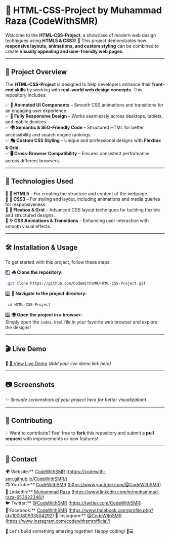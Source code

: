 # 🎨 HTML-CSS-Project by Muhammad Raza (CodeWithSMR)

Welcome to the **HTML-CSS-Project**, a showcase of modern web design techniques using **HTML5 & CSS3**! 🚀 This project demonstrates how **responsive layouts, animations, and custom styling** can be combined to create **visually appealing and user-friendly web pages**.

---

## 📌 Project Overview

The **HTML-CSS-Project** is designed to help developers enhance their **front-end skills** by working with **real-world web design concepts**. This repository includes:

✅ **🎨 Animated UI Components** – Smooth CSS animations and transitions for an engaging user experience.  
✅ **📱 Fully Responsive Design** – Works seamlessly across desktops, tablets, and mobile devices.  
✅ **🌍 Semantic & SEO-Friendly Code** – Structured HTML for better accessibility and search engine rankings.  
✅ **🎭 Custom CSS Styling** – Unique and professional designs with **Flexbox & Grid**.  
✅ **🖥️ Cross-Browser Compatibility** – Ensures consistent performance across different browsers.  

---

## 🚀 Technologies Used

🔹 **📝 HTML5** – For creating the structure and content of the webpage.  
🔹 **🎨 CSS3** – For styling and layout, including animations and media queries for responsiveness.  
🔹 **📐 Flexbox & Grid** – Advanced CSS layout techniques for building flexible and structured designs.  
🔹 **✨ CSS Animations & Transitions** – Enhancing user interaction with smooth visual effects.  

---

## 🛠 Installation & Usage

To get started with this project, follow these steps:

1️⃣ **📥 Clone the repository:**
```bash
 git clone https://github.com/CodeWithSMR/HTML-CSS-Project.git
```

2️⃣ **📂 Navigate to the project directory:**
```bash
 cd HTML-CSS-Project
```

3️⃣ **🌍 Open the project in a browser:**  
Simply open the `index.html` file in your favorite web browser and explore the designs!

---

## 🎬 Live Demo

🚀 [🔗 View Live Demo](#) *(Add your live demo link here)*

---

## 📷 Screenshots

✨ *(Include screenshots of your project here for better visualization)*

---

## 📌 Contributing

💡 Want to contribute? Feel free to **fork** this repository and submit a **pull request** with improvements or new features!

---

## 📧 Contact

🌍 Website:** [CodeWithSMR](#) ((https://codewith-smr.github.io/CodeWithSMR/)  
📺 YouTube:** [CodeWithSMR](#) (https://www.youtube.com/@CodeWithSMR) 
🔗 LinkedIn:** [Muhammad Raza](#) (https://www.linkedin.com/in/muhammad-raza-653622346/)  
🐦 Twitter:** [@CodeWithSMR](#) (https://twitter.com/CodeWithSMR)  
📘 Facebook:** [CodeWithSMR](#) (https://www.facebook.com/profile.php?id=100080933504292) 
📸 Instagram:** [@CodeWithSMR](#) (https://www.instagram.com/codewithsmrofficial/)

🚀 Let's build something amazing together! Happy coding! 🎨💻
